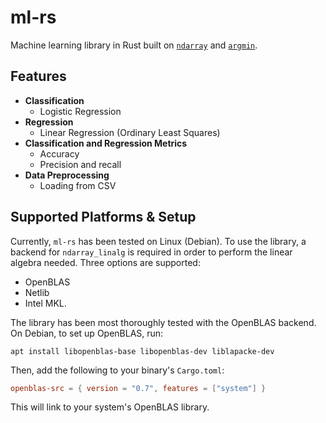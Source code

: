 # ml-rs
Machine learning library in Rust built on 
[`ndarray`](https://github.com/rust-ndarray/ndarray) and 
[`argmin`](http://argmin-rs.org/).

## Features
- **Classification**
  - Logistic Regression
- **Regression**
  - Linear Regression (Ordinary Least Squares)
- **Classification and Regression Metrics**
  - Accuracy
  - Precision and recall
- **Data Preprocessing**
  - Loading from CSV

## Supported Platforms & Setup
Currently, `ml-rs` has been tested on Linux (Debian). To use the library, a 
backend for `ndarray_linalg` is required in order to perform the linear algebra
needed. Three options are supported:
- OpenBLAS
- Netlib
- Intel MKL. 

The library has been most thoroughly tested with the OpenBLAS backend. On 
Debian, to set up OpenBLAS, run:
```shell
apt install libopenblas-base libopenblas-dev liblapacke-dev
```
Then, add the following to your binary's `Cargo.toml`:
```toml
openblas-src = { version = "0.7", features = ["system"] }
```
This will link to your system's OpenBLAS library.
